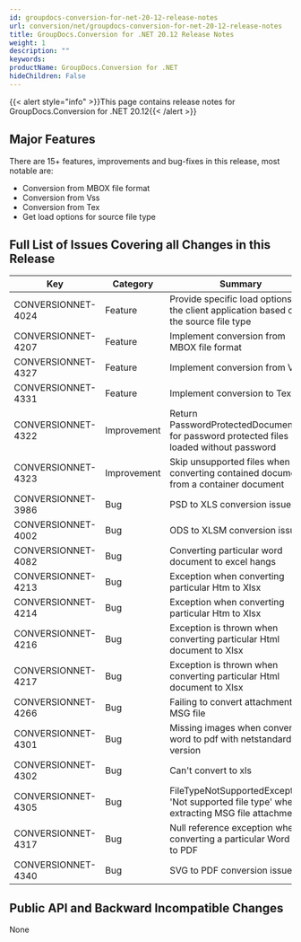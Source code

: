```yaml
---
id: groupdocs-conversion-for-net-20-12-release-notes
url: conversion/net/groupdocs-conversion-for-net-20-12-release-notes
title: GroupDocs.Conversion for .NET 20.12 Release Notes
weight: 1
description: ""
keywords: 
productName: GroupDocs.Conversion for .NET
hideChildren: False
---
```

{{< alert style="info" >}}This page contains release notes for GroupDocs.Conversion for .NET 20.12{{< /alert >}}

## Major Features

There are 15+ features, improvements and bug-fixes in this release, most notable are:

*   Conversion from MBOX file format
*   Conversion from Vss 
*   Conversion from Tex
*   Get load options for source file type

## Full List of Issues Covering all Changes in this Release


| Key | Category | Summary |
| --- | --- | --- |
| CONVERSIONNET-4024 | Feature | Provide specific load options to the client application based on the source file type |
| CONVERSIONNET-4207 | Feature | Implement conversion from MBOX file format |
| CONVERSIONNET-4327 | Feature | Implement conversion from Vss |
| CONVERSIONNET-4331 | Feature | Implement conversion to Tex |
| CONVERSIONNET-4322 | Improvement | Return PasswordProtectedDocumentInfo for password protected files loaded without password |
| CONVERSIONNET-4323 | Improvement | Skip unsupported files when converting contained documents from a container document |
| CONVERSIONNET-3986 | Bug | PSD to XLS conversion issue |
| CONVERSIONNET-4002 | Bug | ODS to XLSM conversion issue |
| CONVERSIONNET-4082 | Bug | Converting particular word document to excel hangs |
| CONVERSIONNET-4213 | Bug | Exception when converting particular Htm to Xlsx |
| CONVERSIONNET-4214 | Bug | Exception when converting particular Htm to Xlsx |
| CONVERSIONNET-4216 | Bug | Exception is thrown when converting particular Html document to Xlsx |
| CONVERSIONNET-4217 | Bug | Exception is thrown when converting particular Html document to Xlsx |
| CONVERSIONNET-4266 | Bug | Failing to convert attachments in MSG file |
| CONVERSIONNET-4301 | Bug | Missing images when converting word to pdf with netstandard version |
| CONVERSIONNET-4302 | Bug | Can't convert to xls |
| CONVERSIONNET-4305 | Bug | FileTypeNotSupportedException: 'Not supported file type' when extracting MSG file attachments |
| CONVERSIONNET-4317 | Bug | Null reference exception when converting a particular Word file to PDF |
| CONVERSIONNET-4340 | Bug | SVG to PDF conversion issue |

## Public API and Backward Incompatible Changes

None
